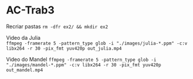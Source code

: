 # AC-Trab3


Recriar pastas
`rm -dfr ex2/ && mkdir ex2`

Video da Julia  
`ffmpeg -framerate 5 -pattern_type glob -i "./images/julia-*.ppm" -c:v libx264 -r 30 -pix_fmt yuv420p out_julia.mp4`

Video do Mandel
`ffmpeg -framerate 5 -pattern_type glob -i "./images/mandel-*.ppm" -c:v libx264 -r 30 -pix_fmt yuv420p out_mandel.mp4`

